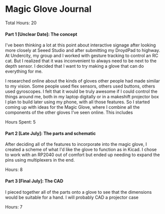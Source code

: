 # Magic Glove Journal
Total Hours: 20

#### Part 1 [Unclear Date]: The concept
I've been thinking a lot at this point about interactive signage after looking more closely at Seeed Studio and after submitting my DroydPad to highway. At Undercity, my group and I worked with gesture tracking to control an RC cat. But I realized that it was inconvenient to always need to be next to the depth sensor. I decided that I want to try making a glove that can do everything for me.

I researched online about the kinds of gloves other people had made similar to my vision. Some people used flex sensors, others used buttons, others used gyroscopes. I felt that it would be truly awesome if I could control the things around me, both in my laptop digitally or in a makeshift projector box I plan to build later using my phone, with all those features. So I started coming up with ideas for the Magic Glove, where I combine all the components of the other gloves I've seen online. This includes 

Hours Spent: 5

#### Part 2 [Late July]: The parts and schematic
After deciding all of the features to incorporate into the magic glove, I created a scheme of what I'd like the glove to function as in Kicad. I chose to work with an RP2040 out of comfort but ended up needing to expand the pins using multiplexers in the end.

Hours: 8

#### Part 3 [Final July]: The CAD
I pieced together all of the parts onto a glove to see that the dimensions would be suitable for a hand. I will probably CAD a projector case 

Hours: 7

